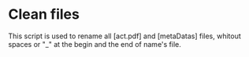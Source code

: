 # Clean files

This script is used to rename all [act.pdf] and [metaDatas] files, 
whitout spaces or "_" at the begin and the end of name's file.
